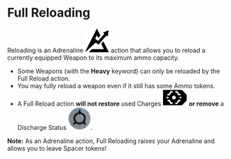 # Full Reloading

Reloading is an Adrenaline ![Adrenaline Icon](svg/icon-adrenaline.svg) action that allows
you to reload a currently equipped Weapon to its
maximum ammo capacity.

- Some Weapons (with the **Heavy** keyword)
  can only be reloaded by the Full Reload action.
- You may fully reload a weapon even if it still
  has some Ammo tokens.
- A Full Reload action **will not restore** used
  Charges ![Used Charge Icon](svg/used-charges.svg) **or remove** a Discharge Status ![Status Token Icon](svg/icon-suprise-status.svg).

**Note:** As an Adrenaline action, Full Reloading raises
your Adrenaline and allows you to leave Spacer tokens!